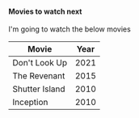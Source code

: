 #### Movies to watch next
I'm going to watch the below movies

| Movie | Year |
| --- | --- |
| Don't Look Up | 2021 |
| The Revenant | 2015 |
| Shutter Island | 2010 |
| Inception | 2010 |